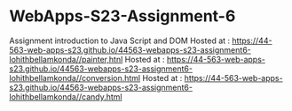 
# WebApps-S23-Assignment-6
Assignment introduction to Java Script and DOM
Hosted at : https://44-563-web-apps-s23.github.io/44563-webapps-s23-assignment6-lohithbellamkonda//painter,htnl
Hosted at : https://44-563-web-apps-s23.github.io/44563-webapps-s23-assignment6-lohithbellamkonda//conversion.html
Hosted at : https://44-563-web-apps-s23.github.io/44563-webapps-s23-assignment6-lohithbellamkonda//candy.html
